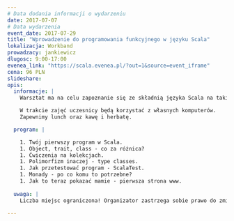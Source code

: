 ```yaml
---
# Data dodania informacji o wydarzeniu
date: 2017-07-07
# Data wydarzenia
event_date: 2017-07-29
title: "Wprowadzenie do programowania funkcyjnego w języku Scala"
lokalizacja: Workband
prowadzacy: jankiewicz
dlugosc: 9:00-17:00
evenea_link: "https://scala.evenea.pl/?out=1&source=event_iframe"
cena: 96 PLN
slideshare:
opis:
  informacje: |
    Warsztat ma na celu zapoznanie się ze składnią języka Scala na takim poziomie, który pozwala dalsze odkrywanie meandrów języka.

    W trakcie zajęć uczesnicy będą korzystać z własnych komputerów.
    Zapewnimy lunch oraz kawę i herbatę.

  program: |

    1. Twój pierwszy program w Scala.
    1. Object, trait, class - co za różnica?
    1. Ćwiczenia na kolekcjach.
    1. Polimorfizm inaczej - type classes.
    1. Jak przetestować program - ScalaTest.
    1. Monady - po co komu to potrzebne?
    1. Jak to teraz pokazać mamie - pierwsza strona www.
  
  uwaga: |
    Liczba miejsc ograniczona! Organizator zastrzega sobie prawo do zmiany lokalizacji wydarzenia oraz jego odwołania w przypadku niezgłoszenia się minimalnej liczby uczestników.

---
```

